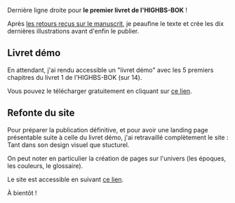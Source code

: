 Dernière ligne droite pour **le premier livret de l'HIGHBS-BOK** !

Après [les retours reçus sur le manuscrit](/articles/18), je peaufine le texte et crée les dix dernières illustrations avant d'enfin le publier.

## Livret démo

En attendant, j'ai rendu accessible un "livret démo" avec les 5 premiers chapitres du livret 1 de l'HIGHBS-BOK (sur 14).

Vous pouvez le télécharger gratuitement en cliquant sur [ce lien](https://highbs-bok.art/assets/HIGHBS-BOK%201%20-%20livret%20d%C3%A9mo.pdf).

## Refonte du site

Pour préparer la publication définitive, et pour avoir une landing page présentable suite à celle du livret démo, j'ai retravaillé complètement le site :
Tant dans son design visuel que stucturel.

On peut noter en particulier la création de pages sur l'univers (les époques, les couleurs, le glossaire).

Le site est accessible en suivant [ce lien](https://highbs-bok.art/).

À bientôt !